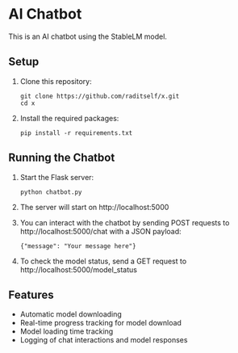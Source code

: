 # AI Chatbot

This is an AI chatbot using the StableLM model.

## Setup

1. Clone this repository:
   ```
   git clone https://github.com/raditself/x.git
   cd x
   ```

2. Install the required packages:
   ```
   pip install -r requirements.txt
   ```

## Running the Chatbot

1. Start the Flask server:
   ```
   python chatbot.py
   ```

2. The server will start on http://localhost:5000

3. You can interact with the chatbot by sending POST requests to http://localhost:5000/chat with a JSON payload:
   ```
   {"message": "Your message here"}
   ```

4. To check the model status, send a GET request to http://localhost:5000/model_status

## Features

- Automatic model downloading
- Real-time progress tracking for model download
- Model loading time tracking
- Logging of chat interactions and model responses

